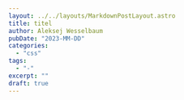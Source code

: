 ```yaml
---
layout: ../../layouts/MarkdownPostLayout.astro
title: titel
author: Aleksej Wesselbaum
pubDate: "2023-MM-DD"
categories: 
  - "css"
tags: 
  - "-"
excerpt: ""
draft: true
---
```


